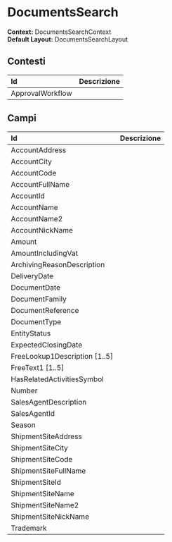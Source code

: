 # DocumentsSearch

**Context:** DocumentsSearchContext  
**Default Layout:** DocumentsSearchLayout

## Contesti

| Id | Descrizione |
| :--- | :--- |
| ApprovalWorkflow |  |

## Campi

| Id | Descrizione |
| :--- | :--- |
| AccountAddress |  |
| AccountCity |  |
| AccountCode |  |
| AccountFullName |  |
| AccountId |  |
| AccountName |  |
| AccountName2 |  |
| AccountNickName |  |
| Amount |  |
| AmountIncludingVat |  |
| ArchivingReasonDescription |  |
| DeliveryDate |  |
| DocumentDate |  |
| DocumentFamily |  |
| DocumentReference |  |
| DocumentType |  |
| EntityStatus |  |
| ExpectedClosingDate |  |
| FreeLookup1Description \[1..5\] |  |
| FreeText1 \[1..5\] |  |
| HasRelatedActivitiesSymbol |  |
| Number |  |
| SalesAgentDescription |  |
| SalesAgentId |  |
| Season |  |
| ShipmentSiteAddress |  |
| ShipmentSiteCity |  |
| ShipmentSiteCode |  |
| ShipmentSiteFullName |  |
| ShipmentSiteId |  |
| ShipmentSiteName |  |
| ShipmentSiteName2 |  |
| ShipmentSiteNickName |  |
| Trademark |  |

